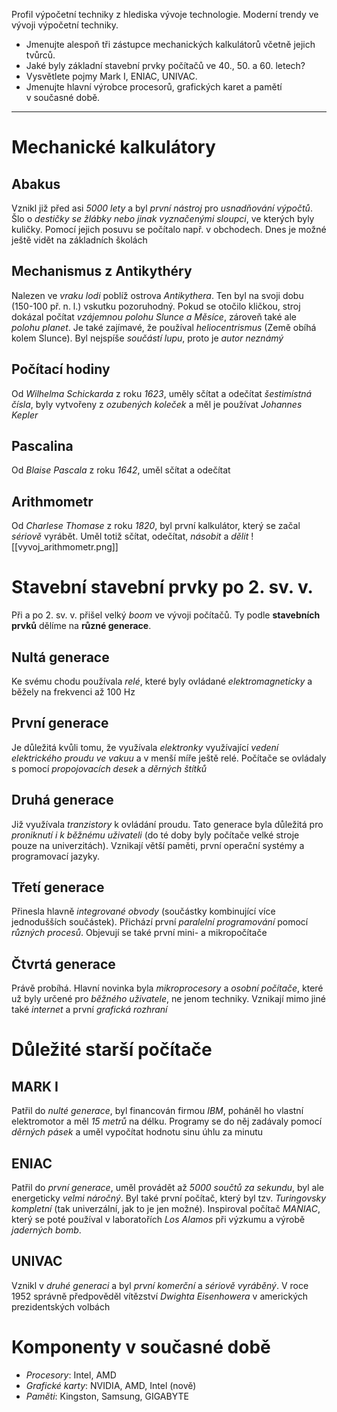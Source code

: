 Profil výpočetní techniky z hlediska vývoje technologie. Moderní trendy ve vývoji výpočetní techniky.

- Jmenujte alespoň tři zástupce mechanických kalkulátorů včetně jejich tvůrců.
- Jaké byly základní stavební prvky počítačů ve 40., 50. a 60. letech?
- Vysvětlete pojmy Mark I, ENIAC, UNIVAC.
- Jmenujte hlavní výrobce procesorů, grafických karet a pamětí v současné době.
---
# Mechanické kalkulátory
## Abakus
Vznikl již před asi *5000 lety* a byl *první nástroj* pro *usnadňování výpočtů*. Šlo o *destičky se žlábky nebo jinak vyznačenými sloupci*, ve kterých byly kuličky. Pomocí jejich posuvu se počítalo např. v obchodech. Dnes je možné ještě vidět na základních školách
## Mechanismus z Antikythéry
Nalezen ve *vraku lodi* poblíž ostrova *Antikythera*. Ten byl na svoji dobu (150-100 př. n. l.) vskutku pozoruhodný. Pokud se otočilo kličkou, stroj dokázal počítat *vzájemnou polohu Slunce a Měsíce*, zároveň také ale *polohu planet*. Je také zajímavé, že používal *heliocentrismus* (Země obíhá kolem Slunce). Byl nejspíše *součástí lupu*, proto je *autor neznámý*
## Počítací hodiny
Od *Wilhelma Schickarda* z roku *1623*, uměly sčítat a odečítat *šestimístná čísla*, byly vytvořeny z *ozubených koleček* a měl je používat *Johannes Kepler*
## Pascalina
Od *Blaise Pascala* z roku *1642*, uměl sčítat a odečítat
## Arithmometr 
Od *Charlese Thomase* z roku *1820*, byl první kalkulátor, který se začal *sériově* vyrábět. Uměl totiž sčítat, odečítat, *násobit* a *dělit* 
![[vyvoj_arithmometr.png]]
# Stavební stavební prvky po 2. sv. v. 
Při a po 2. sv. v. přišel velký *boom* ve vývoji počítačů. Ty podle **stavebních prvků** dělíme na **různé generace**.
## Nultá generace
Ke svému chodu používala *relé*, které byly ovládané *elektromagneticky* a běžely na frekvenci až 100 Hz
## První generace
Je důležitá kvůli tomu, že využívala *elektronky* využívající *vedení elektrického proudu ve vakuu* a v menší míře ještě relé. Počítače se ovládaly s pomocí *propojovacích desek* a *děrných štítků*
## Druhá generace
Již využívala *tranzistory* k ovládání proudu. Tato generace byla důležitá pro *proniknutí i k běžnému uživateli* (do té doby byly počítače velké stroje pouze na univerzitách). Vznikají větší paměti, první operační systémy a programovací jazyky.
## Třetí generace
Přinesla hlavně *integrované obvody* (součástky kombinující více jednodušších součástek). Přichází první *paralelní programování* pomocí *různých procesů*. Objevují se také první mini- a mikropočítače
## Čtvrtá generace
Právě probíhá. Hlavní novinka byla *mikroprocesory* a *osobní počítače*, které už byly určené pro *běžného uživatele*, ne jenom techniky. Vznikají mimo jiné také *internet* a první *grafická rozhraní* 
# Důležité starší počítače
## MARK I
Patřil do *nulté generace*, byl financován firmou *IBM*, poháněl ho vlastní elektromotor a měl *15 metrů* na délku. Programy se do něj zadávaly pomocí *děrných pásek* a uměl vypočítat hodnotu sinu úhlu za minutu
## ENIAC
Patřil do *první generace*, uměl provádět až *5000 součtů za sekundu*, byl ale energeticky *velmi náročný*. Byl také první počítač, který byl tzv. *Turingovsky kompletní* (tak univerzální, jak to je jen možné). Inspiroval počítač *MANIAC*, který se poté používal v laboratořích *Los Alamos* při výzkumu a výrobě *jaderných bomb*. 
## UNIVAC
Vznikl v *druhé generaci* a byl *první komerční* a *sériově vyráběný*. V roce 1952 správně předpověděl vítězství *Dwighta Eisenhowera* v amerických prezidentských volbách
# Komponenty v současné době
- *Procesory*: Intel, AMD
- *Grafické karty*: NVIDIA, AMD, Intel (nově)
- *Paměti*: Kingston, Samsung, GIGABYTE
